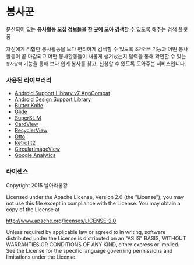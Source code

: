 # 봉사꾼


분산되어 있는 **봉사활동 모집 정보들을 한 곳에 모아 검색**할 수 있도록 해주는 검색 플랫폼

자신에게 적합한 봉사활동을 보다 편리하게 검색할 수 있도록 `조건검색` 기능과 어떤 봉사활동이 곧 마감되고 어떤 봉사할동들이 새롭게
생겨났는지 달력을 통해 확인할 수 있는 `봉사달력` 기능을 통해 보다 쉽게 봉사를 찾고, 신청할 수 있도록 도와주는 서비스입니다.


### 사용된 라이브러리 ###

* [Android Support Library v7 AppCompat](https://developer.android.com/topic/libraries/support-library/features.html#v7-appcompat)
* [Android Design Support Library](http://android-developers.blogspot.kr/2015/05/android-design-support-library.html)
* [Butter Knife](http://jakewharton.github.io/butterknife/)
* [Glide](https://github.com/bumptech/glide)
* [SuperSLiM](https://github.com/TonicArtos/SuperSLiM)
* [CardView](https://developer.android.com/reference/android/support/v7/widget/CardView.html)
* [RecyclerView](https://developer.android.com/reference/android/support/v7/widget/RecyclerView.html)
* [Otto](http://square.github.io/otto/)
* [Retrofit2](http://square.github.io/retrofit/)
* [CircularImageView](https://github.com/Pkmmte/CircularImageView)
* [Google Analytics](https://www.google.com/analytics/)

### 라이센스 ###

Copyright 2015 날아라봉황

Licensed under the Apache License, Version 2.0 (the "License");
you may not use this file except in compliance with the License.
You may obtain a copy of the License at

   http://www.apache.org/licenses/LICENSE-2.0

Unless required by applicable law or agreed to in writing, software
distributed under the License is distributed on an "AS IS" BASIS,
WITHOUT WARRANTIES OR CONDITIONS OF ANY KIND, either express or implied.
See the License for the specific language governing permissions and
limitations under the License.
